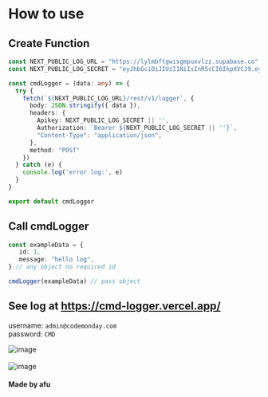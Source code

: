 # How to use

## Create Function
```typescript
const NEXT_PUBLIC_LOG_URL = "https://lylmbftgwisgmpuxvlzz.supabase.co"
const NEXT_PUBLIC_LOG_SECRET = "eyJhbGciOiJIUzI1NiIsInR5cCI6IkpXVCJ9.eyJpc3MiOiJzdXBhYmFzZSIsInJlZiI6Imx5bG1iZnRnd2lzZ21wdXh2bHp6Iiwicm9sZSI6ImFub24iLCJpYXQiOjE3MjgxMjgxNjcsImV4cCI6MjA0MzcwNDE2N30.wBJRRWeQ2lCJXdUhZh3Qu8niHNCPIu--ddERUYSPUGc"

const cmdLogger = (data: any) => {
  try {
    fetch(`${NEXT_PUBLIC_LOG_URL}/rest/v1/logger`, {
      body: JSON.stringify({ data }),
      headers: {
        Apikey: NEXT_PUBLIC_LOG_SECRET || '',
        Authorization: `Bearer ${NEXT_PUBLIC_LOG_SECRET || ''}`,
        "Content-Type": "application/json",
      },
      method: "POST"
    })
  } catch (e) {
    console.log('error log:', e)
  }
}

export default cmdLogger
```


## Call cmdLogger
```typescript
const exampleData = {
   id: 1,
   message: "hello log",
} // any object no required id

cmdLogger(exampleData) // pass object
```

## See log at https://cmd-logger.vercel.app/
username: `admin@codemonday.com` <br />
password: `CMD`


![image](https://github.com/user-attachments/assets/6db322ca-cc1c-4e6d-9871-eaacf2a4fa2e)
<br /><br />
![image](https://github.com/user-attachments/assets/f90b1d21-58f9-4194-96b7-aa0db34b09b1)



#### Made by afu

